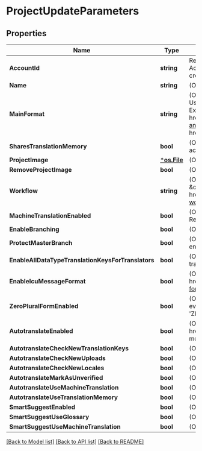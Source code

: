 # ProjectUpdateParameters

## Properties

Name | Type | Description | Notes
------------ | ------------- | ------------- | -------------
**AccountId** | **string** | Required if the requesting user is a member of multiple accounts. Account ID to specify the actual account the project should be created in. | [optional] 
**Name** | **string** | (Optional) Name of the project | [optional] 
**MainFormat** | **string** | (Optional) Main file format specified by its API Extension name. Used for locale downloads if no format is specified. For API Extension names of available file formats see &lt;a href&#x3D;\&quot;https://help.phrase.com/help/supported-platforms-and-formats\&quot;&gt;Format Guide&lt;/a&gt; or our &lt;a href&#x3D;\&quot;#formats\&quot;&gt;Formats API Endpoint&lt;/a&gt;. | [optional] 
**SharesTranslationMemory** | **bool** | (Optional) Indicates whether the project should share the account&#39;s translation memory | [optional] 
**ProjectImage** | [***os.File**](*os.File.md) | (Optional) Image to identify the project | [optional] 
**RemoveProjectImage** | **bool** | (Optional) Indicates whether the project image should be deleted. | [optional] 
**Workflow** | **string** | (Optional) Review Workflow. \&quot;simple\&quot; / \&quot;review\&quot;. &lt;a href&#x3D;\&quot;https://help.phrase.com/help/advanced-review-workflow\&quot;&gt;Read more&lt;/a&gt; | [optional] 
**MachineTranslationEnabled** | **bool** | (Optional) Enable machine translation support in the project. Required for Autopilot and Smart Suggest | [optional] 
**EnableBranching** | **bool** | (Optional) Enable branching in the project | [optional] 
**ProtectMasterBranch** | **bool** | (Optional) Protect the master branch in project where branching is enabled | [optional] 
**EnableAllDataTypeTranslationKeysForTranslators** | **bool** | (Optional) Otherwise, translators are not allowed to edit translations other than strings | [optional] 
**EnableIcuMessageFormat** | **bool** | (Optional) We can validate and highlight your ICU messages. &lt;a href&#x3D;\&quot;https://help.phrase.com/help/icu-message-format\&quot;&gt;Read more&lt;/a&gt; | [optional] 
**ZeroPluralFormEnabled** | **bool** | (Optional) Displays the input fields for the &#39;ZERO&#39; plural form for every key as well although only some languages require the &#39;ZERO&#39; explicitly. | [optional] 
**AutotranslateEnabled** | **bool** | (Optional) Autopilot, requires machine_translation_enabled. &lt;a href&#x3D;\&quot;https://help.phrase.com/help/autopilot\&quot;&gt;Read more&lt;/a&gt; | [optional] 
**AutotranslateCheckNewTranslationKeys** | **bool** | (Optional) Requires autotranslate_enabled to be true | [optional] 
**AutotranslateCheckNewUploads** | **bool** | (Optional) Requires autotranslate_enabled to be true | [optional] 
**AutotranslateCheckNewLocales** | **bool** | (Optional) Requires autotranslate_enabled to be true | [optional] 
**AutotranslateMarkAsUnverified** | **bool** | (Optional) Requires autotranslate_enabled to be true | [optional] 
**AutotranslateUseMachineTranslation** | **bool** | (Optional) Requires autotranslate_enabled to be true | [optional] 
**AutotranslateUseTranslationMemory** | **bool** | (Optional) Requires autotranslate_enabled to be true | [optional] 
**SmartSuggestEnabled** | **bool** | (Optional) Smart Suggest, requires machine_translation_enabled | [optional] 
**SmartSuggestUseGlossary** | **bool** | (Optional) Requires smart_suggest_enabled to be true | [optional] 
**SmartSuggestUseMachineTranslation** | **bool** | (Optional) Requires smart_suggest_enabled to be true | [optional] 

[[Back to Model list]](../README.md#documentation-for-models) [[Back to API list]](../README.md#documentation-for-api-endpoints) [[Back to README]](../README.md)


